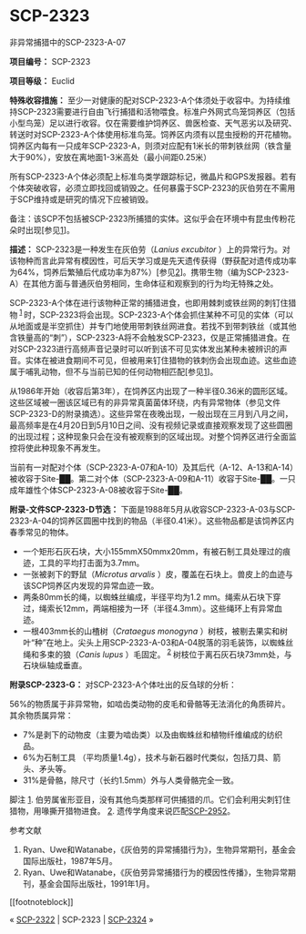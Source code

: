 # SCP-2323
                        




非异常捕猎中的SCP-2323-A-07



**项目编号：** SCP-2323

**项目等级：** Euclid

**特殊收容措施：** 至少一对健康的配对SCP-2323-A个体须处于收容中。为持续维持SCP-2323需要进行自由飞行捕猎和活物喂食。标准户外网式鸟笼饲养区（包括小型鸟笼）足以进行收容。仅在需要维护饲养区、兽医检查、天气恶劣以及研究、转送时对SCP-2323-A个体使用标准鸟笼。饲养区内须有以昆虫授粉的开花植物。饲养区内每有一只成年SCP-2323-A，则须对应配有1米长的带刺铁丝网（铁含量大于90%），安放在离地面1-3米高处（最小间距0.25米）

所有SCP-2323-A个体必须配上标准鸟类学跟踪标记，微晶片和GPS发报器。若有个体突破收容，必须立即找回或销毁之。任何暴露于SCP-2323的灰伯劳在不需用于SCP维持或是研究的情况下应被销毁。

备注：该SCP不包括被SCP-2323所捕猎的实体。这似乎会在环境中有昆虫传粉花朵时出现[参见<a shape='rect' class='bibcite' id='bibcite-1-24492a' href='javascript:;' onclick='WIKIDOT.page.utils.scrollToReference(&apos;bibitem-1&apos;)'>1</a>]。

**描述：** SCP-2323是一种发生在灰伯劳（*Lanius excubitor* ）上的异常行为。对该物种而言此异常有模因性，可后天学习或是先天遗传获得（野获配对遗传成功率为64%，饲养后繁殖后代成功率为87%）[参见<a shape='rect' class='bibcite' id='bibcite-2-63931a' href='javascript:;' onclick='WIKIDOT.page.utils.scrollToReference(&apos;bibitem-2&apos;)'>2</a>]。携带生物（编为SCP-2323-A）在其他方面与普通灰伯劳相同，生命体征和观察到的行为均无特殊之处。

SCP-2323-A个体在进行该物种正常的捕猎进食，也即用棘刺或铁丝网的刺钉住猎物<sup class='footnoteref'>
 <a shape='rect' class='footnoteref' id='footnoteref-1' href='javascript:;' onclick='WIKIDOT.page.utils.scrollToReference(&apos;footnote-1&apos;)'>1</a>
</sup>时，SCP-2323将会出现。SCP-2323-A个体会抓住某种不可见的实体（可以从地面或是半空抓住）并专门地使用带刺铁丝网进食。若找不到带刺铁丝（或其他含铁量高的“刺”），SCP-2323-A将不会触发SCP-2323，仅是正常捕猎进食。在对SCP-2323进行高频声音记录时可以听到该不可见实体发出某种未被辨识的声音。实体在被进食期间不可见，但被用来钉住猎物的铁刺伤会出现血迹。这些血迹属于哺乳动物，但不与当前已知的任何动物相匹配[参见<a shape='rect' class='bibcite' id='bibcite-1-68418a' href='javascript:;' onclick='WIKIDOT.page.utils.scrollToReference(&apos;bibitem-1&apos;)'>1</a>]。

从1986年开始（收容后第3年），在饲养区内出现了一种半径0.36米的圆形区域。这些区域被一圈该区域已有的非异常真菌菌体环绕，内有异常物体（参见文件SCP-2323-D的附录摘选）。这些异常在夜晚出现，一般出现在三月到八月之间，最高频率是在4月20日到5月10日之间、没有视频记录或直接观察发现了这些圆圈的出现过程；这种现象只会在没有被观察到的区域出现。对整个饲养区进行全面监控将使此种现象不再发生。

当前有一对配对个体（SCP-2323-A-07和A-10）及其后代（A-12、A-13和A-14）被收容于Site-██。第二对个体（SCP-2323-A-09和A-11）收容于Site-██。一只成年雄性个体SCP-2323-A-08被收容于Site-██。

**附录-文件SCP-2323-D节选：** 下面是1988年5月从收容SCP-2323-A-03与SCP-2323-A-04的饲养区圆圈中找到的物品（半径0.41米）。这些物品都是该饲养区内春季常见的物体。

- 一个矩形石灰石块，大小155mmX50mmx20mm，有被石制工具处理过的痕迹，工具的平均打击面为3.7mm。
- 一张被剥下的野鼠（*Microtus arvalis* ）皮，覆盖在石块上。兽皮上的血迹与该SCP饲养区内发现的异常血迹一致。
- 两条80mm长的绳，以蜘蛛丝编成，半径平均为1.2 mm。绳索从石块下穿过，绳索长12mm，两端相接为一环（半径4.3mm）。这些绳环上有异常血迹。
- 一根403mm长的山楂树（*Crataegus monogyna* ）树枝，被剔去果实和树叶“种”在地上。尖头上用SCP-2323-A-03和A-04脱落的羽毛装饰，以蜘蛛丝绳和多束的狼（*Canis lupus* ）毛固定。<sup class='footnoteref'>
 <a shape='rect' class='footnoteref' id='footnoteref-2' href='javascript:;' onclick='WIKIDOT.page.utils.scrollToReference(&apos;footnote-2&apos;)'>2</a>
</sup>树枝位于离石灰石块73mm处，与石块纵轴成垂直。

**附录SCP-2323-G：** 
对SCP-2323-A个体吐出的反刍球的分析：

56%的物质属于非异常物，如啮齿类动物的皮毛和骨骼等无法消化的角质碎片。其余物质属异常：

- 7%是剥下的动物皮（主要为啮齿类）以及由蜘蛛丝和植物纤维编成的纺织品。
- 6%为石制工具 （平均质量1.4g），技术与新石器时代类似，包括刀具、箭头、矛头等。
- 31%是骨骼，除尺寸（长约1.5mm）外与人类骨骼完全一致。


脚注
<a shape='rect' href='javascript:;' onclick='WIKIDOT.page.utils.scrollToReference(&apos;footnoteref-1&apos;)'>1</a>. 伯劳属雀形亚目，没有其他鸟类那样可供捕猎的爪。它们会利用尖刺钉住猎物，用喙撕开猎物进食。
<a shape='rect' href='javascript:;' onclick='WIKIDOT.page.utils.scrollToReference(&apos;footnoteref-2&apos;)'>2</a>. 遗传学角度来说匹配[SCP-2952](/scp-2952)。


参考文献
1. Ryan、Uwe和Watanabe，《灰伯劳的异常捕猎行为》，生物异常期刊，基金会国际出版社，1987年5月。
2. Ryan、Uwe和Watanabe，《灰伯劳异常捕猎行为的模因性传播》，生物异常期刊，基金会国际出版社，1991年1月。

[[footnoteblock]]



« [SCP-2322](/scp-2322) | SCP-2323 | [SCP-2324](/scp-2324) »





                    